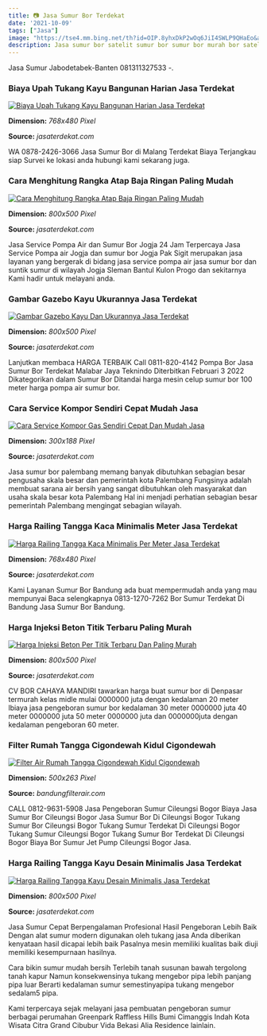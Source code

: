 ```yaml
---
title: 📷 Jasa Sumur Bor Terdekat
date: '2021-10-09'
tags: ["Jasa"]
image: "https://tse4.mm.bing.net/th?id=OIP.8yhxDkP2wOq6JiI4SWLP9QHaEo&amp;pid=15.1"
description: Jasa sumur bor satelit sumur bor sumur bor murah bor satelit murah Hub Mujiono 082322549140 Wahyu 081903083195.
---
```




Jasa Sumur Jabodetabek-Banten 081311327533 -.



### Biaya Upah Tukang Kayu Bangunan Harian Jasa Terdekat

[![Biaya Upah Tukang Kayu Bangunan Harian  Jasa Terdekat](https://jasaterdekat.com/wp-content/uploads/2020/07/upah-borongan-tukang-kayu-768x480.jpg)](https://jasaterdekat.com/wp-content/uploads/2020/07/upah-borongan-tukang-kayu-768x480.jpg)


**Dimension:** _768x480 Pixel_ 

**Source:** _jasaterdekat.com_ 


WA 0878-2426-3066 Jasa Sumur Bor di Malang Terdekat Biaya Terjangkau siap Survei ke lokasi anda hubungi kami sekarang juga.


### Cara Menghitung Rangka Atap Baja Ringan Paling Mudah 

[![Cara Menghitung Rangka Atap Baja Ringan Paling Mudah ](https://jasaterdekat.com/wp-content/uploads/2020/07/cara-menghitung-rangka-atap-baja-ringan.jpg)](https://jasaterdekat.com/wp-content/uploads/2020/07/cara-menghitung-rangka-atap-baja-ringan.jpg)


**Dimension:** _800x500 Pixel_ 

**Source:** _jasaterdekat.com_ 


Jasa Service Pompa Air dan Sumur Bor Jogja 24 Jam Terpercaya Jasa Service Pompa air Jogja dan sumur bor Jogja Pak Sigit merupakan jasa layanan yang bergerak di bidang jasa service pompa air jasa sumur bor dan suntik sumur di wilayah Jogja Sleman Bantul Kulon Progo dan sekitarnya Kami hadir untuk melayani anda.


### Gambar Gazebo Kayu Ukurannya Jasa Terdekat

[![Gambar Gazebo Kayu Dan Ukurannya  Jasa Terdekat](https://jasaterdekat.com/wp-content/uploads/2020/06/harga-pembuatan-gazebo-kayu-trambesi.jpg)](https://jasaterdekat.com/wp-content/uploads/2020/06/harga-pembuatan-gazebo-kayu-trambesi.jpg)


**Dimension:** _800x500 Pixel_ 

**Source:** _jasaterdekat.com_ 


Lanjutkan membaca HARGA TERBAIK Call 0811-820-4142 Pompa Bor Jasa Sumur Bor Terdekat Malabar Jaya Teknindo Diterbitkan Februari 3 2022 Dikategorikan dalam Sumur Bor Ditandai harga mesin celup sumur bor 100 meter harga pompa air sumur bor.


### Cara Service Kompor Sendiri Cepat Mudah Jasa 

[![Cara Service Kompor Gas Sendiri Cepat Dan Mudah  Jasa ](https://jasaterdekat.com/wp-content/uploads/2020/06/cara-memperbaiki-knop-kompor-gas-macet-300x188.jpg)](https://jasaterdekat.com/wp-content/uploads/2020/06/cara-memperbaiki-knop-kompor-gas-macet-300x188.jpg)


**Dimension:** _300x188 Pixel_ 

**Source:** _jasaterdekat.com_ 


Jasa sumur bor palembang memang banyak dibutuhkan sebagian besar pengusaha skala besar dan pemerintah kota Palembang Fungsinya adalah membuat sarana air bersih yang sangat dibutuhkan oleh masyarakat dan usaha skala besar kota Palembang Hal ini menjadi perhatian sebagian besar pemerintah Palembang mengingat sebagian wilayah.


### Harga Railing Tangga Kaca Minimalis Meter Jasa Terdekat

[![Harga Railing Tangga Kaca Minimalis Per Meter  Jasa Terdekat](https://jasaterdekat.com/wp-content/uploads/2020/07/harga-railing-tangga-kaca-768x480.jpg)](https://jasaterdekat.com/wp-content/uploads/2020/07/harga-railing-tangga-kaca-768x480.jpg)


**Dimension:** _768x480 Pixel_ 

**Source:** _jasaterdekat.com_ 


Kami Layanan Sumur Bor Bandung ada buat mempermudah anda yang mau mempunyai Baca selengkapnya 0813-1270-7262 Bor Sumur Terdekat Di Bandung Jasa Sumur Bor Bandung.


### Harga Injeksi Beton Titik Terbaru Paling Murah 

[![Harga Injeksi Beton Per Titik Terbaru Dan Paling Murah ](https://jasaterdekat.com/wp-content/uploads/2020/06/harga-injeksi-beton-per-titik-1.jpg)](https://jasaterdekat.com/wp-content/uploads/2020/06/harga-injeksi-beton-per-titik-1.jpg)


**Dimension:** _800x500 Pixel_ 

**Source:** _jasaterdekat.com_ 


CV BOR CAHAYA MANDIRI tawarkan harga buat sumur bor di Denpasar termurah kelas midle mulai 0000000 juta dengan kedalaman 20 meter lbiaya jasa pengeboran sumur bor kedalaman 30 meter 0000000 juta 40 meter 0000000 juta 50 meter 0000000 juta dan 0000000juta dengan kedalaman pengeboran 60 meter.


### Filter Rumah Tangga Cigondewah Kidul Cigondewah 

[![Filter Air Rumah Tangga Cigondewah Kidul Cigondewah ](https://1.bp.blogspot.com/-0xUwHbNidIs/YN7UzdUiQpI/AAAAAAAAb74/DX0w6sAHnX4u24g7ycoecht7Nl46YabVQCLcBGAsYHQ/w640-h336/media%2Bfilter%2Bair%2Bstock.jpg)](https://1.bp.blogspot.com/-0xUwHbNidIs/YN7UzdUiQpI/AAAAAAAAb74/DX0w6sAHnX4u24g7ycoecht7Nl46YabVQCLcBGAsYHQ/w640-h336/media%2Bfilter%2Bair%2Bstock.jpg)


**Dimension:** _500x263 Pixel_ 

**Source:** _bandungfilterair.com_ 


CALL 0812-9631-5908 Jasa Pengeboran Sumur Cileungsi Bogor Biaya Jasa Sumur Bor Cileungsi Bogor Jasa Sumur Bor Di Cileungsi Bogor Tukang Sumur Bor Cileungsi Bogor Tukang Sumur Terdekat Di Cileungsi Bogor Tukang Sumur Cileungsi Bogor Tukang Sumur Bor Terdekat Di Cileungsi Bogor Biaya Bor Sumur Jet Pump Cileungsi Bogor Jasa.


### Harga Railing Tangga Kayu Desain Minimalis Jasa Terdekat

[![Harga Railing Tangga Kayu Desain Minimalis  Jasa Terdekat](https://jasaterdekat.com/wp-content/uploads/2020/07/railing-tangga-kayu.jpg)](https://jasaterdekat.com/wp-content/uploads/2020/07/railing-tangga-kayu.jpg)


**Dimension:** _800x500 Pixel_ 

**Source:** _jasaterdekat.com_ 



Jasa Sumur Cepat Berpengalaman Profesional Hasil Pengeboran Lebih Baik Dengan alat sumur modern digunakan oleh tukang jasa Anda diberikan kenyataan hasil dicapai lebih baik Pasalnya mesin memiliki kualitas baik diuji memiliki kesempurnaan hasilnya.


Cara bikin sumur mudah bersih Terlebih tanah susunan bawah tergolong tanah kapur Namun konsekwensinya tukang mengebor pipa lebih panjang pipa luar Berarti kedalaman sumur semestinyapipa tukang mengebor sedalam5 pipa.


Kami terpercaya sejak melayani jasa pembuatan pengeboran sumur berbagai perumahan Greenpark Raffless Hills Bumi Cimanggis Indah Kota Wisata Citra Grand Cibubur Vida Bekasi Alia Residence lainlain.




